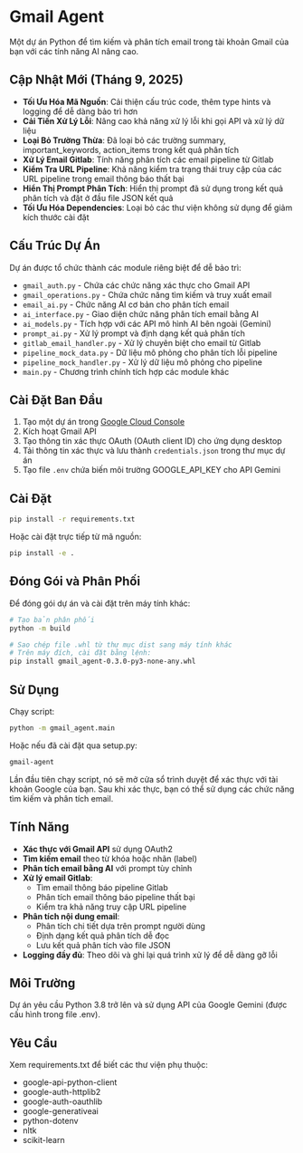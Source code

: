 # Gmail Agent

Một dự án Python để tìm kiếm và phân tích email trong tài khoản Gmail của bạn với các tính năng AI nâng cao.

## Cập Nhật Mới (Tháng 9, 2025)

- **Tối Ưu Hóa Mã Nguồn**: Cải thiện cấu trúc code, thêm type hints và logging để dễ dàng bảo trì hơn
- **Cải Tiến Xử Lý Lỗi**: Nâng cao khả năng xử lý lỗi khi gọi API và xử lý dữ liệu
- **Loại Bỏ Trường Thừa**: Đã loại bỏ các trường summary, important_keywords, action_items trong kết quả phân tích
- **Xử Lý Email Gitlab**: Tính năng phân tích các email pipeline từ Gitlab
- **Kiểm Tra URL Pipeline**: Khả năng kiểm tra trạng thái truy cập của các URL pipeline trong email thông báo thất bại
- **Hiển Thị Prompt Phân Tích**: Hiển thị prompt đã sử dụng trong kết quả phân tích và đặt ở đầu file JSON kết quả
- **Tối Ưu Hóa Dependencies**: Loại bỏ các thư viện không sử dụng để giảm kích thước cài đặt

## Cấu Trúc Dự Án

Dự án được tổ chức thành các module riêng biệt để dễ bảo trì:

- `gmail_auth.py` - Chứa các chức năng xác thực cho Gmail API
- `gmail_operations.py` - Chứa chức năng tìm kiếm và truy xuất email
- `email_ai.py` - Chức năng AI cơ bản cho phân tích email
- `ai_interface.py` - Giao diện chức năng phân tích email bằng AI
- `ai_models.py` - Tích hợp với các API mô hình AI bên ngoài (Gemini)
- `prompt_ai.py` - Xử lý prompt và định dạng kết quả phân tích
- `gitlab_email_handler.py` - Xử lý chuyên biệt cho email từ Gitlab
- `pipeline_mock_data.py` - Dữ liệu mô phỏng cho phân tích lỗi pipeline
- `pipeline_mock_handler.py` - Xử lý dữ liệu mô phỏng cho pipeline
- `main.py` - Chương trình chính tích hợp các module khác

## Cài Đặt Ban Đầu

1. Tạo một dự án trong [Google Cloud Console](https://console.cloud.google.com/)
2. Kích hoạt Gmail API
3. Tạo thông tin xác thực OAuth (OAuth client ID) cho ứng dụng desktop
4. Tải thông tin xác thực và lưu thành `credentials.json` trong thư mục dự án
5. Tạo file `.env` chứa biến môi trường GOOGLE_API_KEY cho API Gemini

## Cài Đặt

```bash
pip install -r requirements.txt
```

Hoặc cài đặt trực tiếp từ mã nguồn:

```bash
pip install -e .
```

## Đóng Gói và Phân Phối

Để đóng gói dự án và cài đặt trên máy tính khác:

```bash
# Tạo bản phân phối
python -m build

# Sao chép file .whl từ thư mục dist sang máy tính khác
# Trên máy đích, cài đặt bằng lệnh:
pip install gmail_agent-0.3.0-py3-none-any.whl
```

## Sử Dụng

Chạy script:

```bash
python -m gmail_agent.main
```

Hoặc nếu đã cài đặt qua setup.py:

```bash
gmail-agent
```

Lần đầu tiên chạy script, nó sẽ mở cửa sổ trình duyệt để xác thực với tài khoản Google của bạn.
Sau khi xác thực, bạn có thể sử dụng các chức năng tìm kiếm và phân tích email.

## Tính Năng

- **Xác thực với Gmail API** sử dụng OAuth2
- **Tìm kiếm email** theo từ khóa hoặc nhãn (label)
- **Phân tích email bằng AI** với prompt tùy chỉnh
- **Xử lý email Gitlab**:
  - Tìm email thông báo pipeline Gitlab
  - Phân tích email thông báo pipeline thất bại
  - Kiểm tra khả năng truy cập URL pipeline
- **Phân tích nội dung email**:
  - Phân tích chi tiết dựa trên prompt người dùng
  - Định dạng kết quả phân tích dễ đọc
  - Lưu kết quả phân tích vào file JSON
- **Logging đầy đủ**: Theo dõi và ghi lại quá trình xử lý để dễ dàng gỡ lỗi

## Môi Trường

Dự án yêu cầu Python 3.8 trở lên và sử dụng API của Google Gemini (được cấu hình trong file .env).

## Yêu Cầu

Xem requirements.txt để biết các thư viện phụ thuộc:
- google-api-python-client
- google-auth-httplib2 
- google-auth-oauthlib
- google-generativeai
- python-dotenv
- nltk
- scikit-learn
